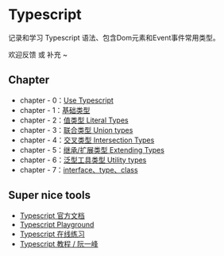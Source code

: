 # Typescript


记录和学习 Typescript 语法、包含Dom元素和Event事件常用类型。

欢迎反馈 或 补充 ~

## Chapter
- chapter - 0：[Use Typescript](./chapter%20-%200.md)
- chapter - 1：[基础类型](./chapter%20-%201.md)
- chapter - 2：[值类型 Literal Types](./chapter%20-%202.md)
- chapter - 3：[联合类型 Union types](./chapter%20-%203.md)
- chapter - 4：[交叉类型 Intersection Types](./chapter%20-%204.md)
- chapter - 5：[继承/扩展类型 Extending Types](./chapter%20-%205.md)
- chapter - 6：[泛型工具类型 Utility types](./chapter%20-%206.md)
- chapter - 7：[interface、type、class](./chapter%20-%207.md)

## Super nice tools
- [Typescript 官方文档](https://www.typescriptlang.org/docs/)
- [Typescript Playground](https://www.typescriptlang.org/play/)
- [Typescript 在线练习](https://typescript-exercises.github.io/#exercise=1&file=%2Findex.ts)
- [Typescript 教程 / 阮一峰](https://wangdoc.com/typescript/)